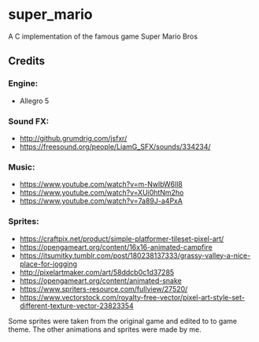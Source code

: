 # super_mario
A C implementation of the famous game Super Mario Bros


## Credits

### Engine:

- Allegro 5

### Sound FX:

- http://github.grumdrig.com/jsfxr/
- https://freesound.org/people/LiamG_SFX/sounds/334234/

### Music:

- https://www.youtube.com/watch?v=m-NwlbW6ll8
- https://www.youtube.com/watch?v=XUi0htNm2ho
- https://www.youtube.com/watch?v=7a89J-a4PxA

### Sprites:

- https://craftpix.net/product/simple-platformer-tileset-pixel-art/
- https://opengameart.org/content/16x16-animated-campfire
- https://itsumitky.tumblr.com/post/180238137333/grassy-valley-a-nice-place-for-jogging
- http://pixelartmaker.com/art/58ddcb0c1d37285
- https://opengameart.org/content/animated-snake
- https://www.spriters-resource.com/fullview/27520/
- https://www.vectorstock.com/royalty-free-vector/pixel-art-style-set-different-texture-vector-23823354

Some sprites were taken from the original game and edited to to game theme.
The other animations and sprites were made by me.
